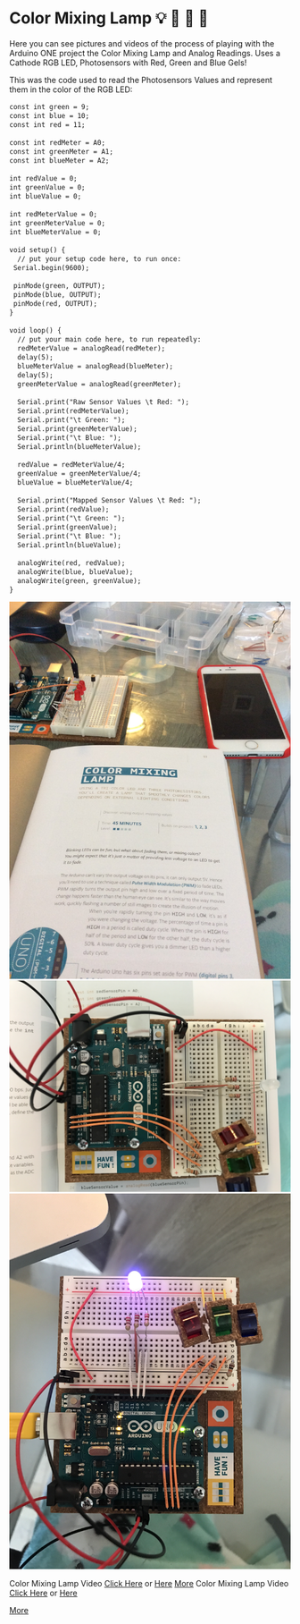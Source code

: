 # Color Mixing Lamp :bulb: :red_circle: :tennis: :large_blue_circle:

Here you can see pictures and videos of the process of playing with the Arduino ONE project the Color Mixing Lamp and Analog Readings. Uses a Cathode RGB LED, Photosensors with Red, Green and Blue Gels!

This was the code used to read the Photosensors Values and represent them in the color of the RGB LED:

```
const int green = 9;
const int blue = 10;
const int red = 11;

const int redMeter = A0;
const int greenMeter = A1;
const int blueMeter = A2;

int redValue = 0;
int greenValue = 0;
int blueValue = 0;

int redMeterValue = 0;
int greenMeterValue = 0;
int blueMeterValue = 0;

void setup() {
  // put your setup code here, to run once:
 Serial.begin(9600);

 pinMode(green, OUTPUT);
 pinMode(blue, OUTPUT);
 pinMode(red, OUTPUT);
}

void loop() {
  // put your main code here, to run repeatedly:
  redMeterValue = analogRead(redMeter);
  delay(5);
  blueMeterValue = analogRead(blueMeter);
  delay(5);
  greenMeterValue = analogRead(greenMeter);

  Serial.print("Raw Sensor Values \t Red: ");
  Serial.print(redMeterValue);
  Serial.print("\t Green: ");
  Serial.print(greenMeterValue);
  Serial.print("\t Blue: ");
  Serial.println(blueMeterValue);

  redValue = redMeterValue/4;
  greenValue = greenMeterValue/4;
  blueValue = blueMeterValue/4;

  Serial.print("Mapped Sensor Values \t Red: ");
  Serial.print(redValue);
  Serial.print("\t Green: ");
  Serial.print(greenValue);
  Serial.print("\t Blue: ");
  Serial.println(blueValue);

  analogWrite(red, redValue);
  analogWrite(blue, blueValue);
  analogWrite(green, greenValue);
}
```

![Color Mixing Lamp Img 1](https://github.com/linaangel/PhComp_repo/blob/master/week4/lamp/lamp1.jpg)
![Color Mixing Lamp Img 2](https://github.com/linaangel/PhComp_repo/blob/master/week4/lamp/lamp2.jpg)
![Color Mixing Lamp Img 3](https://github.com/linaangel/PhComp_repo/blob/master/week4/lamp/lamp3.jpg)

Color Mixing Lamp Video [Click Here](https://github.com/linaangel/PhComp_repo/blob/master/week4/lamp.MOV) or [Here](https://www.youtube.com/watch?v=c7ZkSevBIa8&feature=youtu.be)
[More](https://github.com/linaangel/PhComp_repo/blob/master/week4/lamp/more/)
Color Mixing Lamp Video [Click Here](https://github.com/linaangel/PhComp_repo/blob/master/week4/lamp/lamp.MOV) or [Here](https://www.youtube.com/watch?v=c7ZkSevBIa8)

[More](https://github.com/linaangel/PhComp_repo/tree/master/week4/lamp/more)
